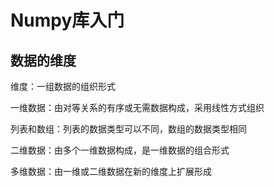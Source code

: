 # Numpy库入门

## 数据的维度

维度：一组数据的组织形式

一维数据：由对等关系的有序或无需数据构成，采用线性方式组织

列表和数组：列表的数据类型可以不同，数组的数据类型相同

二维数据：由多个一维数据构成，是一维数据的组合形式

多维数据：由一维或二维数据在新的维度上扩展形成

